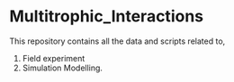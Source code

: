 # Multitrophic_Interactions
This repository contains all the data and scripts related to,
1. Field experiment
2. Simulation Modelling.
